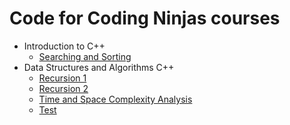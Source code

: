 # Code for Coding Ninjas courses

- Introduction to C++
  - [Searching and Sorting](https://github.com/shivamaggarwal513/Coding-Ninjas/tree/main/Introduction%20to%20CPP/L9%20Searching%20and%20Sorting)
- Data Structures and Algorithms C++
  - [Recursion 1](https://github.com/shivamaggarwal513/Coding-Ninjas/tree/main/Data%20Structures%20and%20Algorithms%20CPP/03%20Recursion%201)
  - [Recursion 2](https://github.com/shivamaggarwal513/Coding-Ninjas/tree/main/Data%20Structures%20and%20Algorithms%20CPP/04%20Recursion%202)
  - [Time and Space Complexity Analysis](https://github.com/shivamaggarwal513/Coding-Ninjas/tree/main/Data%20Structures%20and%20Algorithms%20CPP/05%20Time%20and%20Space%20Complexity%20Analysis)
  - [Test](https://github.com/shivamaggarwal513/Coding-Ninjas/tree/main/Data%20Structures%20and%20Algorithms%20CPP/06%20Test)